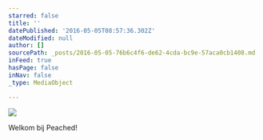 ```yaml
---
starred: false
title: ''
datePublished: '2016-05-05T08:57:36.302Z'
dateModified: null
author: []
sourcePath: _posts/2016-05-05-76b6c4f6-de62-4cda-bc9e-57aca0cb1408.md
inFeed: true
hasPage: false
inNav: false
_type: MediaObject

---
```

![](https://the-grid-user-content.s3-us-west-2.amazonaws.com/37102021-c73f-4f19-9325-ffa9644c74be.jpg)

Welkom bij Peached!